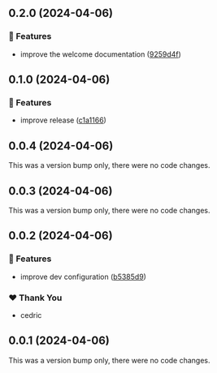 ## 0.2.0 (2024-04-06)


### 🚀 Features

- improve the welcome documentation ([9259d4f](https://github.com/Sitedia/my-events/commit/9259d4f))

## 0.1.0 (2024-04-06)


### 🚀 Features

- improve release ([c1a1166](https://github.com/Sitedia/my-events/commit/c1a1166))

## 0.0.4 (2024-04-06)

This was a version bump only, there were no code changes.

## 0.0.3 (2024-04-06)

This was a version bump only, there were no code changes.

## 0.0.2 (2024-04-06)


### 🚀 Features

- improve dev configuration ([b5385d9](https://github.com/Sitedia/my-events/commit/b5385d9))

### ❤️  Thank You

- cedric

## 0.0.1 (2024-04-06)

This was a version bump only, there were no code changes.